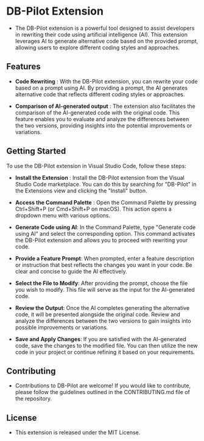# DB-Pilot Extension
* The DB-Pilot extension is a powerful tool designed to assist developers in rewriting their code using artificial intelligence (AI). This extension leverages AI to generate alternative code based on the provided prompt, allowing users to explore different coding styles and approaches.

## Features
* **Code Rewriting** : With the DB-Pilot extension, you can rewrite your code based on a prompt using AI. By providing a prompt, the AI generates alternative code that reflects different coding styles or approaches.

* **Comparison of AI-generated output** : The extension also facilitates the comparison of the AI-generated code with the original code. This feature enables you to evaluate and analyze the differences between the two versions, providing insights into the potential improvements or variations.

## Getting Started
To use the DB-Pilot extension in Visual Studio Code, follow these steps:

* **Install the Extension** : Install the DB-Pilot extension from the Visual Studio Code marketplace. You can do this by searching for "DB-Pilot" in the Extensions view and clicking the "Install" button.

* **Access the Command Palette** : Open the Command Palette by pressing Ctrl+Shift+P (or Cmd+Shift+P on macOS). This action opens a dropdown menu with various options.

* **Generate Code using AI**: In the Command Palette, type "Generate code using AI" and select the corresponding option. This command activates the DB-Pilot extension and allows you to proceed with rewriting your code.

* **Provide a Feature Prompt**: When prompted, enter a feature description or instruction that best reflects the changes you want in your code. Be clear and concise to guide the AI effectively.

* **Select the File to Modify**: After providing the prompt, choose the file you wish to modify. This file will serve as the input for the AI-generated code.

* **Review the Output**: Once the AI completes generating the alternative code, it will be presented alongside the original code. Review and analyze the differences between the two versions to gain insights into possible improvements or variations.

* **Save and Apply Changes**: If you are satisfied with the AI-generated code, save the changes to the modified file. You can then utilize the new code in your project or continue refining it based on your requirements.

## Contributing
* Contributions to DB-Pilot are welcome! If you would like to contribute, please follow the guidelines outlined in the CONTRIBUTING.md file of the repository.

## License
* This extension is released under the MIT License.




